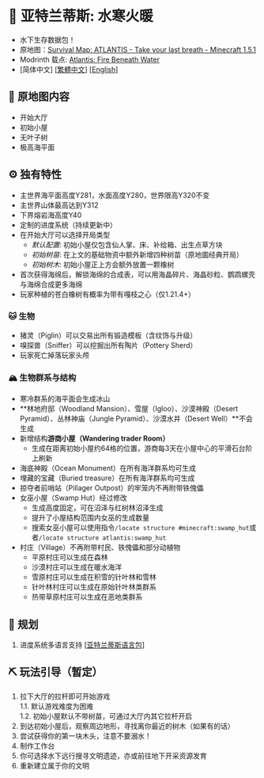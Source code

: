 # 🌊 亚特兰蒂斯: 水寒火暖

- 水下生存数据包！
- 原地图：[Survival Map: ATLANTIS - Take your last breath - Minecraft 1.5.1](https://www.planetminecraft.com/project/survival-map-atlantis---take-your-last-breath---minecraft-151/)
- Modrinth 载点: [Atlantis: Fire Beneath Water](https://modrinth.com/datapack/atlantis-firebeneathwater)
- [简体中文]   [[繁體中文](https://github.com/Mzhuangshao/atlantis/blob/main/README_zh_tw.md)]   [[English](https://github.com/Mzhuangshao/atlantis/blob/main/README_en_us.md)]

## 🔱 原地图内容

- 开始大厅
- 初始小屋
- 无叶子树
- 极高海平面

## ⚙️ 独有特性

- 主世界海平面高度Y281，水面高度Y280，世界限高Y320不变
- 主世界山体最高达到Y312
- 下界熔岩海高度Y40
- 定制的进度系统（持续更新中）
- 在开始大厅可以选择开局类型
  - *默认配置*: 初始小屋仅包含仙人掌、床、补给箱、出生点草方块
  - *初始树苗*: 在上文的基础物资中额外新增四种树苗（原地圖经典开局）
  - *初始树木*: 初始小屋正上方会额外放置一颗橡树
- 首次获得海绵后，解锁海绵的合成表，可以用海晶碎片、海晶砂粒、鹦鹉螺壳与海绵合成更多海绵
- 玩家种植的苍白橡树有概率为带有嘎枝之心（仅1.21.4+）

### 🐱 生物

- 猪灵（Piglin）可以交易出所有锻造模板（含纹饰与升级）
- 嗅探兽（Sniffer）可以挖掘出所有陶片（Pottery Sherd）
- 玩家死亡掉落玩家头颅

### 🏔 生物群系与结构

- 寒冷群系的海平面会生成冰山
- **林地府邸（Woodland Mansion）、雪屋（Igloo）、沙漠神殿（Desert Pyramid）、丛林神庙（Jungle Pyramid）、沙漠水井（Desert Well）**不会生成
- 新增结构**游商小屋（Wandering trader Room）**
  - 生成在距离初始小屋约64格的位置，游商每3天在小屋中心的平滑石台阶上刷新
- 海底神殿（Ocean Monument）在所有海洋群系均可生成
- 埋藏的宝藏（Buried treasure）在所有海洋群系均可生成
- 掠夺者前哨站（Pillager Outpost）的牢笼内不再附带铁傀儡
- 女巫小屋（Swamp Hut）经过修改
  - 生成高度固定，可在沼泽与红树林沼泽生成
  - 提升了小屋结构范围内女巫的生成数量
  - 搜索女巫小屋可以使用指令`/locate structure #minecraft:swamp_hut`或者`/locate structure atlantis:swamp_hut`
- 村庄（Village）不再附带村民、铁傀儡和部分动植物
  - 平原村庄可以生成在森林
  - 沙漠村庄可以生成在暖水海洋
  - 雪原村庄可以生成在积雪的针叶林和雪林
  - 针叶林村庄可以生成在原始针叶林类群系
  - 热带草原村庄可以生成在恶地类群系
 

## 🎨 规划

1. 进度系统多语言支持  [[亚特兰蒂斯语言包]](https://github.com/Mzhuangshao/atlantis-language-pack)

## ⛏ 玩法引导（暂定）

1. 拉下大厅的拉杆即可开始游戏\
  1.1. 默认游戏难度为困难\
  1.2. 初始小屋默认不带树苗，可通过大厅内其它拉杆开启
2. 到达初始小屋后，观察周边地形，寻找离你最近的树木（如果有的话）
3. 尝试获得你的第一块木头，注意不要溺水！
4. 制作工作台
5. 你可选择水下远行搜寻文明遗迹，亦或前往地下开采资源发育
6. 重新建立属于你的文明
